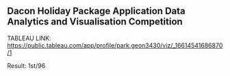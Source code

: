 ## Dacon Holiday Package Application Data Analytics and Visualisation Competition

TABLEAU LINK: https://public.tableau.com/app/profile/park.geon3430/viz/_16614541686870/1


Result: 1st/96
